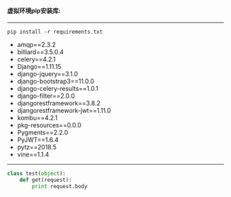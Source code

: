 #### 虚拟环境pip安装库:
* * *
```pip install -r requirements.txt```
- amqp==2.3.2
- billiard==3.5.0.4
- celery==4.2.1
- Django==1.11.15
- django-jquery==3.1.0
- django-bootstrap3==11.0.0
- django-celery-results==1.0.1
- django-filter==2.0.0
- djangorestframework==3.8.2
- djangorestframework-jwt==1.11.0
- kombu==4.2.1
- pkg-resources==0.0.0
- Pygments==2.2.0
- PyJWT==1.6.4
- pytz==2018.5
- vine==1.1.4

* * *

```python
class test(object):
    def get(request):
        print request.body
```
